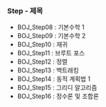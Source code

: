 ### Step - 제목

- BOJ_Step08 : 기본수학 1
- BOJ_Step09 : 기본수학 2
- BOJ_Step10 : 재귀
- BOJ_Step11 : 브루트 포스
- BOJ_Step12 : 정렬
- BOJ_Step13 : 백트래킹
- BOJ_Step14 : 동적 계획법 1
- BOJ_Step15 : 그리디 알고리즘
- BOJ_Step16 : 정수론 및 조합론
 
